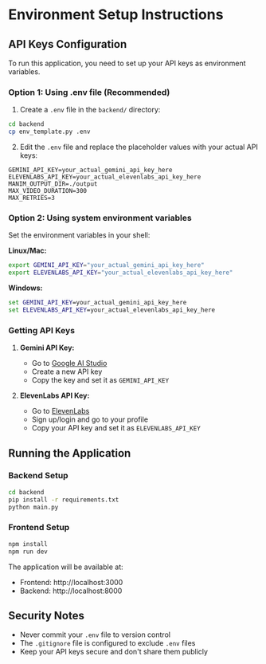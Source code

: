 # Environment Setup Instructions

## API Keys Configuration

To run this application, you need to set up your API keys as environment variables.

### Option 1: Using .env file (Recommended)

1. Create a `.env` file in the `backend/` directory:
```bash
cd backend
cp env_template.py .env
```

2. Edit the `.env` file and replace the placeholder values with your actual API keys:
```env
GEMINI_API_KEY=your_actual_gemini_api_key_here
ELEVENLABS_API_KEY=your_actual_elevenlabs_api_key_here
MANIM_OUTPUT_DIR=./output
MAX_VIDEO_DURATION=300
MAX_RETRIES=3
```

### Option 2: Using system environment variables

Set the environment variables in your shell:

**Linux/Mac:**
```bash
export GEMINI_API_KEY="your_actual_gemini_api_key_here"
export ELEVENLABS_API_KEY="your_actual_elevenlabs_api_key_here"
```

**Windows:**
```cmd
set GEMINI_API_KEY=your_actual_gemini_api_key_here
set ELEVENLABS_API_KEY=your_actual_elevenlabs_api_key_here
```

### Getting API Keys

1. **Gemini API Key:**
   - Go to [Google AI Studio](https://makersuite.google.com/app/apikey)
   - Create a new API key
   - Copy the key and set it as `GEMINI_API_KEY`

2. **ElevenLabs API Key:**
   - Go to [ElevenLabs](https://elevenlabs.io/)
   - Sign up/login and go to your profile
   - Copy your API key and set it as `ELEVENLABS_API_KEY`

## Running the Application

### Backend Setup
```bash
cd backend
pip install -r requirements.txt
python main.py
```

### Frontend Setup
```bash
npm install
npm run dev
```

The application will be available at:
- Frontend: http://localhost:3000
- Backend: http://localhost:8000

## Security Notes

- Never commit your `.env` file to version control
- The `.gitignore` file is configured to exclude `.env` files
- Keep your API keys secure and don't share them publicly

